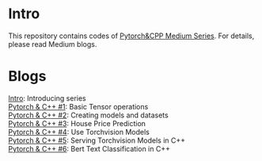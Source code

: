 # Intro 
This repository contains codes of [Pytorch&CPP Medium Series](https://medium.com/@yozkose3/pytorch-c-intro-b50571762162). For details, please read Medium blogs.

# Blogs
[Intro](https://medium.com/@ayeozk/pytorch-c-intro-4799cd09392b): Introducing series  
[Pytorch & C++ #1](https://medium.com/@ayeozk/pytorch-c-1-33b4c12c6250): Basic Tensor operations  
[Pytorch & C++ #2](https://medium.com/@ayeozk/pytorch-c-2-creating-models-and-datasets-1709b600c7e5): Creating models and datasets  
[Pytorch & C++ #3](https://medium.com/@ayeozk/pytorch-c-3-house-price-prediction-cfc2cb3fae96): House Price Prediction  
[Pytorch & C++ #4](https://medium.com/mlearning-ai/pytorch-c-4-using-torchvision-models-f12bd25f4744): Use Torchvision Models  
[Pytorch & C++ #5](https://medium.com/mlearning-ai/pytorch-c-5-serving-torchvision-models-in-c-a944156bc189): Serving Torchvision Models in C++  
[Pytorch & C++ #6](https://medium.com/mlearning-ai/pytorch-c-6-bert-text-classification-in-c-b5d94350f564): Bert Text Classification in C++
